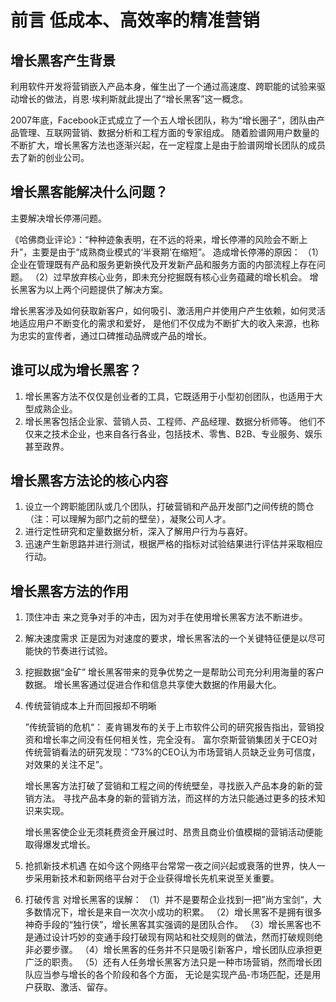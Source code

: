 # 前言 低成本、高效率的精准营销

## 增长黑客产生背景

利用软件开发将营销嵌入产品本身，催生出了一个通过高速度、跨职能的试验来驱动增长的做法，肖恩·埃利斯就此提出了“增长黑客”这一概念。

2007年底，Facebook正式成立了一个五人增长团队，称为“增长圈子“，团队由产品管理、互联网营销、数据分析和工程方面的专家组成。
随着脸谱网用户数量的不断扩大，增长黑客方法也逐渐兴起，在一定程度上是由于脸谱网增长团队的成员去了新的创业公司。

## 增长黑客能解决什么问题？

主要解决增长停滞问题。

《哈佛商业评论》：“种种迹象表明，在不远的将来，增长停滞的风险会不断上升”，主要是由于“成熟商业模式的‘半衰期’在缩短”。
造成增长停滞的原因：
（1）企业在管理既有产品和服务更新换代及开发新产品和服务方面的内部流程上存在问题。
（2）过早放弃核心业务，即未充分挖掘既有核心业务蕴藏的增长机会。
增长黑客为以上两个问题提供了解决方案。

增长黑客涉及如何获取新客户，如何吸引、激活用户并使用户产生依赖，如何灵活地适应用户不断变化的需求和爱好，
是他们不仅成为不断扩大的收入来源，也称为忠实的宣传者，通过口碑推动品牌或产品的增长。

## 谁可以成为增长黑客？

1. 增长黑客方法不仅仅是创业者的工具，它既适用于小型初创团队，也适用于大型成熟企业。
3. 增长黑客包括企业家、营销人员、工程师、产品经理、数据分析师等。
   他们不仅来之技术企业，也来自各行各业，包括技术、零售、B2B、专业服务、娱乐甚至政界。

## 增长黑客方法论的核心内容

1. 设立一个跨职能团队或几个团队，打破营销和产品开发部门之间传统的筒仓（注：可以理解为部门之前的壁垒），凝聚公司人才。
2. 进行定性研究和定量数据分析，深入了解用户行为与喜好。
3. 迅速产生新思路并进行测试，根据严格的指标对试验结果进行评估并采取相应行动。

## 增长黑客方法的作用

1. 顶住冲击
   来之竞争对手的冲击，因为对手在使用增长黑客方法不断进步。

2. 解决速度需求
   正是因为对速度的要求，增长黑客法的一个关键特征便是以尽可能快的节奏进行试验。

3. 挖掘数据“金矿”
   增长黑客带来的竞争优势之一是帮助公司充分利用海量的客户数据。
   增长黑客通过促进合作和信息共享使大数据的作用最大化。

4. 传统营销成本上升而回报却不明晰

   ”传统营销的危机“：
   麦肯锡发布的关于上市软件公司的研究报告指出，营销投资和增长率之间没有任何相关性，完全没有。
   富尔奈斯营销集团关于CEO对传统营销看法的研究发现：“73%的CEO认为市场营销人员缺乏业务可信度，对效果的关注不足”。

   增长黑客方法打破了营销和工程之间的传统壁垒，寻找嵌入产品本身的新的营销方法。
   寻找产品本身的新的营销方法，而这样的方法只能通过更多的技术知识来实现。

   增长黑客使企业无须耗费资金开展过时、昂贵且商业价值模糊的营销活动便能取得爆发式增长。

5. 抢抓新技术机遇
   在如今这个网络平台常常一夜之间兴起或衰落的世界，快人一步采用新技术和新网络平台对于企业获得增长先机来说至关重要。

6. 打破传言
   对增长黑客的误解：
   （1）并不是要帮企业找到一把”尚方宝剑“，大多数情况下，增长是来自一次次小成功的积累。
   （2）增长黑客不是拥有很多神奇手段的“独行侠”，增长黑客其实强调的是团队合作。
   （3）增长黑客也不是通过设计巧妙的变通手段打破现有网站和社交规则的做法，然而打破规则绝非必要步骤。
   （4）增长黑客的任务并不只是吸引新客户，增长团队应承担更广泛的职责。
   （5）还有人任务增长黑客方法只是一种市场营销，然而增长团队应当参与增长的各个阶段和各个方面，
       无论是实现产品-市场匹配，还是用户获取、激活、留存。



